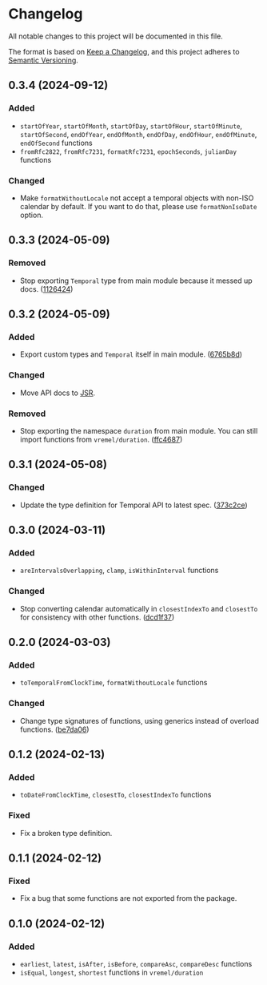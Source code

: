# Changelog

All notable changes to this project will be documented in this file.

The format is based on [Keep a Changelog](https://keepachangelog.com/en/1.1.0/),
and this project adheres to [Semantic Versioning](https://semver.org/spec/v2.0.0.html).

## 0.3.4 (2024-09-12)

### Added

- `startOfYear`, `startOfMonth`, `startOfDay`, `startOfHour`, `startOfMinute`, `startOfSecond`, `endOfYear`, `endOfMonth`, `endOfDay`, `endOfHour`, `endOfMinute`, `endOfSecond` functions
- `fromRfc2822`, `fromRfc7231`, `formatRfc7231`, `epochSeconds`, `julianDay` functions

### Changed

- Make `formatWithoutLocale` not accept a temporal objects with non-ISO calendar by default. If you want to do that, please use `formatNonIsoDate` option.

## 0.3.3 (2024-05-09)

### Removed

- Stop exporting `Temporal` type from main module because it messed up docs. ([1126424](https://github.com/fabon-f/vremel/commit/1126424c2cd077267080a1dfa7c966ae4b499192))

## 0.3.2 (2024-05-09)

### Added

- Export custom types and `Temporal` itself in main module. ([6765b8d](https://github.com/fabon-f/vremel/commit/6765b8dd0b5e6e22d5088bbb93f9a99c0acddb84))

### Changed

- Move API docs to [JSR](https://jsr.io/@fabon/vremel/doc).

### Removed

- Stop exporting the namespace `duration` from main module. You can still import functions from `vremel/duration`. ([ffc4687](https://github.com/fabon-f/vremel/commit/ffc468739ea977904ad10e2782c4b3b49634260e))

## 0.3.1 (2024-05-08)

### Changed

- Update the type definition for Temporal API to latest spec. ([373c2ce](https://github.com/fabon-f/vremel/commit/373c2ce8434a2282ee12f859c8aefb9362524835))

## 0.3.0 (2024-03-11)

### Added

- `areIntervalsOverlapping`, `clamp`, `isWithinInterval` functions

### Changed

- Stop converting calendar automatically in `closestIndexTo` and `closestTo` for consistency with other functions. ([dcd1f37](https://github.com/fabon-f/vremel/commit/dcd1f37eb5c1de70a3bde61de88bce879e4aa8e8))

## 0.2.0 (2024-03-03)

### Added

- `toTemporalFromClockTime`, `formatWithoutLocale` functions

### Changed

- Change type signatures of functions, using generics instead of overload functions. ([be7da06](https://github.com/fabon-f/vremel/commit/be7da062168f2ca26152f885fbc275db2d631323))

## 0.1.2 (2024-02-13)

### Added

- `toDateFromClockTime`, `closestTo`, `closestIndexTo` functions

### Fixed

- Fix a broken type definition.

## 0.1.1 (2024-02-12)

### Fixed

- Fix a bug that some functions are not exported from the package.

## 0.1.0 (2024-02-12)

### Added

- `earliest`, `latest`, `isAfter`, `isBefore`, `compareAsc`, `compareDesc` functions
- `isEqual`, `longest`, `shortest` functions in `vremel/duration`
